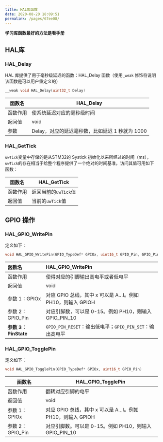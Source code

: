 ```yaml
---
title: HAL库函数
date: 2020-08-20 18:09:51
permalink: /pages/67ee08/
---
```

**学习库函数最好的方法是看手册**

## HAL库

### HAL_Delay

HAL 库提供了用于毫秒级延迟的函数：HAL_Delay 函数（使用`_weak` 修饰符说明该函数是可以用户重定义的）

```c
__weak void HAL_Delay(uint32_t Delay)
```

| 函数名   | HAL_Delay                                       |
| -------- | ----------------------------------------------- |
| 函数作用 | 使系统延迟对应的毫秒级时间                      |
| 返回值   | void                                            |
| 参数     | Delay，对应的延迟毫秒数，比如延迟 1 秒就为 1000 |

### HAL_GetTick

`uwTick`变量中存储的是从STM32的 Systick 初始化以来所经过的时间（ms），`uwTick`的存在相当于给整个程序提供了一个绝对的时间基准，访问其值可用如下函数：

| 函数名   | HAL_GetTick          |
| -------- | -------------------- |
| 函数作用 | 返回当前的`uwTick`值 |
| 返回值   | 当前的`uwTick`值     |

## GPIO 操作

### HAL_GPIO_WritePin

定义如下：

```c
void HAL_GPIO_WritePin(GPIO_TypeDef* GPIOx, uint16_t GPIO_Pin, GPIO_PinState PinState)
```

| 函数名               | HAL_GPIO_WritePin                                          |
| :------------------- | :--------------------------------------------------------- |
| 函数作用             | 使得对应的引脚输出高电平或者低电平                         |
| 返回值               | void                                                       |
| 参数 1：GPIOx        | 对应 GPIO 总线，其中 x 可以是 A…I。例如 PH10，则输入 GPIOH |
| 参数 2：GPIO_Pin     | 对应引脚数，可以是 0-15。例如 PH10，则输入 GPIO_PIN_10     |
| **参数 3：PinState** | `GPIO_PIN_RESET`：输出低电平；`GPIO_PIN_SET`：输出高电平   |

### HAL_GPIO_TogglePin

定义如下：

```c
void HAL_GPIO_TogglePin(GPIO_TypeDef* GPIOx, uint16_t GPIO_Pin)
```

| 函数名           | HAL_GPIO_TogglePin                                         |
| ---------------- | ---------------------------------------------------------- |
| 函数作用         | 翻转对应引脚的电平                                         |
| 返回值           | void                                                       |
| 参数 1：GPIOx    | 对应 GPIO 总线，其中 x 可以是 A…I。例如 PH10，则输入 GPIOH |
| 参数 2：GPIO_Pin | 对应引脚数。可以是 0-15。例如 PH10，则输入 GPIO_PIN_10     |

